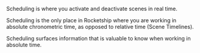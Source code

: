 Scheduling is where you activate and deactivate scenes in real time.

Scheduling is the only place in Rocketship where you are working in absolute chronometric time, as opposed to relative time (Scene Timelines). 

Scheduling surfaces information that is valuable to know when working in absolute time.
